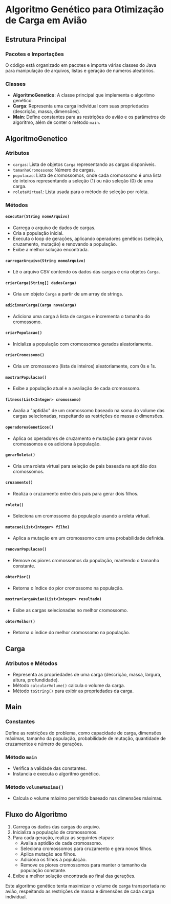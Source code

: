 # Algoritmo Genético para Otimização de Carga em Avião

## Estrutura Principal

### Pacotes e Importações

O código está organizado em pacotes e importa várias classes do Java para manipulação de arquivos, listas e geração de números aleatórios.

### Classes

- **AlgoritmoGenetico**: A classe principal que implementa o algoritmo genético.
- **Carga**: Representa uma carga individual com suas propriedades (descrição, massa, dimensões).
- **Main**: Define constantes para as restrições do avião e os parâmetros do algoritmo, além de conter o método `main`.

## AlgoritmoGenetico

### Atributos

- `cargas`: Lista de objetos `Carga` representando as cargas disponíveis.
- `tamanhoCromossomo`: Número de cargas.
- `populacao`: Lista de cromossomos, onde cada cromossomo é uma lista de inteiros representando a seleção (1) ou não seleção (0) de uma carga.
- `roletaVirtual`: Lista usada para o método de seleção por roleta.

### Métodos

#### `executar(String nomeArquivo)`

- Carrega o arquivo de dados de cargas.
- Cria a população inicial.
- Executa o loop de gerações, aplicando operadores genéticos (seleção, cruzamento, mutação) e renovando a população.
- Exibe a melhor solução encontrada.

#### `carregarArquivo(String nomeArquivo)`

- Lê o arquivo CSV contendo os dados das cargas e cria objetos `Carga`.

#### `criarCarga(String[] dadosCarga)`

- Cria um objeto `Carga` a partir de um array de strings.

#### `adicionarCarga(Carga novaCarga)`

- Adiciona uma carga à lista de cargas e incrementa o tamanho do cromossomo.

#### `criarPopulacao()`

- Inicializa a população com cromossomos gerados aleatoriamente.

#### `criarCromossomo()`

- Cria um cromossomo (lista de inteiros) aleatoriamente, com 0s e 1s.

#### `mostrarPopulacao()`

- Exibe a população atual e a avaliação de cada cromossomo.

#### `fitness(List<Integer> cromossomo)`

- Avalia a "aptidão" de um cromossomo baseado na soma do volume das cargas selecionadas, respeitando as restrições de massa e dimensões.

#### `operadoresGeneticos()`

- Aplica os operadores de cruzamento e mutação para gerar novos cromossomos e os adiciona à população.

#### `gerarRoleta()`

- Cria uma roleta virtual para seleção de pais baseada na aptidão dos cromossomos.

#### `cruzamento()`

- Realiza o cruzamento entre dois pais para gerar dois filhos.

#### `roleta()`

- Seleciona um cromossomo da população usando a roleta virtual.

#### `mutacao(List<Integer> filho)`

- Aplica a mutação em um cromossomo com uma probabilidade definida.

#### `renovarPopulacao()`

- Remove os piores cromossomos da população, mantendo o tamanho constante.

#### `obterPior()`

- Retorna o índice do pior cromossomo na população.

#### `mostrarCargaAviao(List<Integer> resultado)`

- Exibe as cargas selecionadas no melhor cromossomo.

#### `obterMelhor()`

- Retorna o índice do melhor cromossomo na população.

## Carga

### Atributos e Métodos

- Representa as propriedades de uma carga (descrição, massa, largura, altura, profundidade).
- Método `calcularVolume()` calcula o volume da carga.
- Método `toString()` para exibir as propriedades da carga.

## Main

### Constantes

Define as restrições do problema, como capacidade de carga, dimensões máximas, tamanho da população, probabilidade de mutação, quantidade de cruzamentos e número de gerações.

### Método `main`

- Verifica a validade das constantes.
- Instancia e executa o algoritmo genético.

### Método `volumeMaximo()`

- Calcula o volume máximo permitido baseado nas dimensões máximas.

## Fluxo do Algoritmo

1. Carrega os dados das cargas do arquivo.
2. Inicializa a população de cromossomos.
3. Para cada geração, realiza as seguintes etapas:
   - Avalia a aptidão de cada cromossomo.
   - Seleciona cromossomos para cruzamento e gera novos filhos.
   - Aplica mutação aos filhos.
   - Adiciona os filhos à população.
   - Remove os piores cromossomos para manter o tamanho da população constante.
4. Exibe a melhor solução encontrada ao final das gerações.

Este algoritmo genético tenta maximizar o volume de carga transportada no avião, respeitando as restrições de massa e dimensões de cada carga individual.

